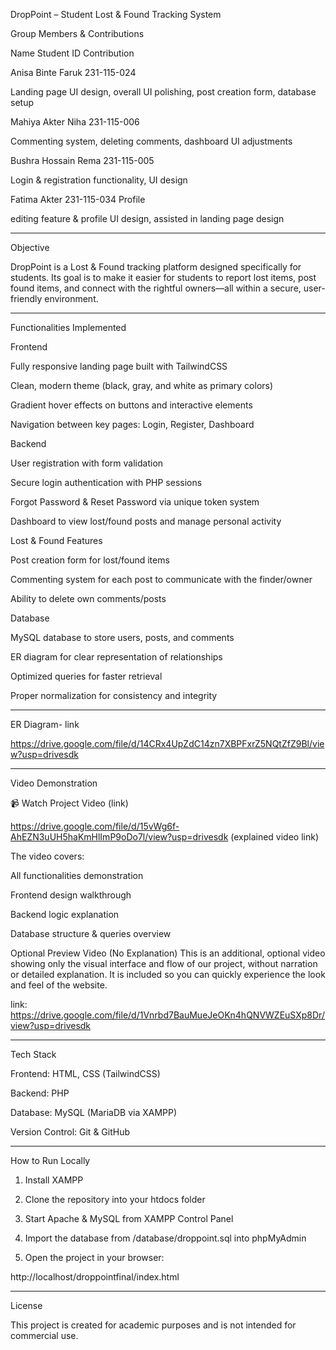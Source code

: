 DropPoint – Student Lost & Found Tracking System

Group Members & Contributions

Name	Student ID	Contribution

Anisa Binte Faruk	231-115-024	

Landing page UI design, overall UI polishing, post creation form, database setup

Mahiya Akter Niha	231-115-006	

Commenting system, deleting comments, dashboard UI adjustments

Bushra Hossain Rema	231-115-005	

Login & registration functionality, UI design

Fatima Akter	231-115-034	Profile 

editing feature & profile UI design, assisted in landing page design



---

Objective

DropPoint is a Lost & Found tracking platform designed specifically for students.
Its goal is to make it easier for students to report lost items, post found items, and connect with the rightful owners—all within a secure, user-friendly environment.


---

Functionalities Implemented

Frontend

Fully responsive landing page built with TailwindCSS

Clean, modern theme (black, gray, and white as primary colors)

Gradient hover effects on buttons and interactive elements

Navigation between key pages: Login, Register, Dashboard


Backend

User registration with form validation

Secure login authentication with PHP sessions

Forgot Password & Reset Password via unique token system

Dashboard to view lost/found posts and manage personal activity


Lost & Found Features

Post creation form for lost/found items

Commenting system for each post to communicate with the finder/owner

Ability to delete own comments/posts


Database

MySQL database to store users, posts, and comments

ER diagram for clear representation of relationships

Optimized queries for faster retrieval

Proper normalization for consistency and integrity



---

ER Diagram- link

https://drive.google.com/file/d/14CRx4UpZdC14zn7XBPFxrZ5NQtZfZ9Bl/view?usp=drivesdk

---

Video Demonstration

📹 Watch Project Video (link)

https://drive.google.com/file/d/15vWg6f-AhEZN3uUH5haKmHlImP9oDo7l/view?usp=drivesdk (explained video link)

The video covers:

All functionalities demonstration

Frontend design walkthrough

Backend logic explanation

Database structure & queries overview

Optional Preview Video (No Explanation)
This is an additional, optional video showing only the visual interface and flow of our project, without narration or detailed explanation. It is included so you can quickly experience the look and feel of the website.

link: https://drive.google.com/file/d/1Vnrbd7BauMueJeOKn4hQNVWZEuSXp8Dr/view?usp=drivesdk

---

Tech Stack

Frontend: HTML, CSS (TailwindCSS)

Backend: PHP

Database: MySQL (MariaDB via XAMPP)

Version Control: Git & GitHub 

---
How to Run Locally

1. Install XAMPP


2. Clone the repository into your htdocs folder


3. Start Apache & MySQL from XAMPP Control Panel


4. Import the database from /database/droppoint.sql into phpMyAdmin


5. Open the project in your browser:

http://localhost/droppointfinal/index.html




---

License

This project is created for academic purposes and is not intended for commercial use.
